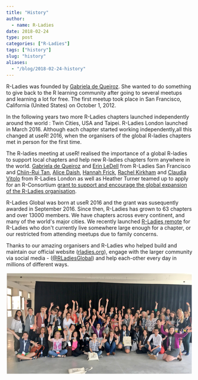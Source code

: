 ```yaml
---
title: "History"
author:
  - name: R-Ladies
date: 2018-02-24
type: post
categories: ["R-Ladies"]
tags: ["history"]
slug: "history"
aliases:
  - "/blog/2018-02-24-history"
---
```


R-Ladies was founded by [Gabriela de Queiroz](https://rladies.org/united-states-rladies/name/gabriela-de-queiroz/). She wanted to do something to give back to the R learning community after going to several meetups and learning a lot for free. The first meetup took place in San Francisco, California (United States) on October 1, 2012. <!-- I think it would be great here to talk a bit about what an R-ladies meetup initially involved eg mentoring, training, guest speakers?  -->

In the following years two more R-Ladies chapters launched independently around the world <!--who by?-->: Twin Cities, USA and Taipei. R-Ladies London launched in March 2016. <!--I don't really understand this bit - did Gabriella initiate the other R ladies groups or did they all start organically? was it a coincidence that they were all called R-Ladies? Who set up these groups?--> Although each chapter started working independently,<!-- ~~the need for high-level coordination and support became evident at useR! 2016 where the San Francisco and London chapters met.~~ -->all this changed at useR! 2016, when the organisers of the global R-ladies chapters met in person for the first time.

The R-ladies meeting at useR! realised the importance of a global R-ladies to support local chapters and help new R-ladies chapters form anywhere in the world. [Gabriela de Queiroz](https://rladies.org/united-states-rladies/name/gabriela-de-queiroz/) and [Erin LeDell](https://rladies.org/r-speakers/name/erin-ledell/) from R-Ladies San Francisco and [Chiin-Rui Tan](https://rladies.org/r-speakers/name/chiin-rui-tan/), [Alice Daish](https://rladies.org/ladies-complete-list/name/alice-daish/), [Hannah Frick](https://rladies.org/ladies-complete-list/name/hannah-frick/), [Rachel Kirkham](https://rladies.org/ladies-complete-list/name/rachel-kirkham/) and [Claudia Vitolo](https://rladies.org/r-speakers/name/claudia-vitolo/) from R-Ladies London as well as Heather Turner teamed up to apply for an R-Consortium [grant to support and encourage the global expansion of the R-Ladies organisation](https://github.com/rladies/global/blob/master/rconsortium/FINAL%20-%20201607-%20rconsortiumproposalr-ladiesalignmentandglobalexpansion-july2016.pdf).

R-Ladies Global was born at useR 2016 and the grant was susequently awarded in September 2016. Since then, R-Ladies has grown to 63 chapters <!-- there should be a link here to a list of every chapter --> and over 13000 members. We have chapters across every continent, and many of the world's major cities. We recently launched [R-Ladies remote](https://twitter.com/RLadiesRemote) for R-Ladies who don't currently live somewhere large enough for a chapter, or our restricted from attending meetups due to family concerns.

<!-- I'd love to say something here about R-ladies impact now. ie our events serve all R users from absolute beginners to experienced users. Some of the most respected R-users in both industry and academia are involved in R-ladies eg ... Some examples of some events that we have had or more obscure places R ladies are being formed, etc?-->

Thanks to our amazing organisers and R-Ladies who helped build and maintain our official website ([rladies.org](https://rladies.org/)), engage with the larger community via social media - ([\@RLadiesGlobal](https://twitter.com/rladiesglobal?lang=en)) and help each-other every day in millions of different ways.

![R-Ladies in 2017 useR](R-Ladies.png)
